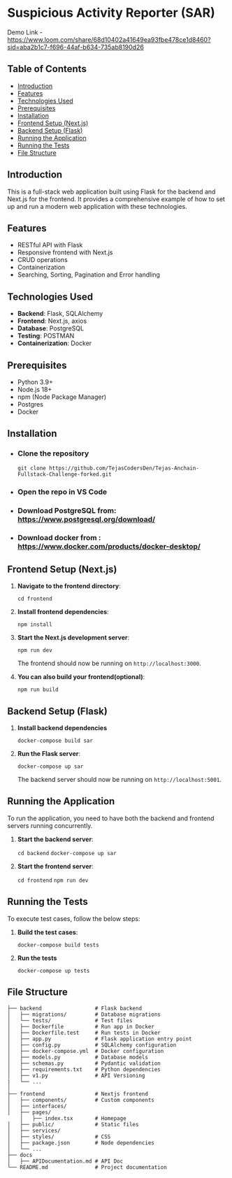 ﻿

#  Suspicious Activity Reporter (SAR) 
Demo Link - https://www.loom.com/share/68d10402a41649ea93fbe478ce1d8460?sid=aba2b1c7-f696-44af-b634-735ab8190d26

## Table of Contents

-   [Introduction](#introduction)
-   [Features](#features)
-   [Technologies Used](#technologies-used)
-   [Prerequisites](#prerequisites)
-   [Installation](#installation)
-   [Frontend Setup (Next.js)](#frontend-setup-nextjs)
-   [Backend Setup (Flask)](#backend-setup-flask)
-   [Running the Application](#running-the-application)
-   [Running the Tests](#running-the-tests)
-   [File Structure](#file-structure)

## Introduction

This is a full-stack web application built using Flask for the backend and Next.js for the frontend. It provides a comprehensive example of how to set up and run a modern web application with these technologies.

## Features

-   RESTful API with Flask
-   Responsive frontend with Next.js
-   CRUD operations
-   Containerization
-   Searching, Sorting, Pagination and Error handling

## Technologies Used

-   **Backend**: Flask, SQLAlchemy
-   **Frontend**: Next.js, axios
-   **Database**: PostgreSQL 
-   **Testing**:  POSTMAN
-   **Containerization**: Docker

## Prerequisites

-   Python 3.9+
-   Node.js 18+
-   npm (Node Package Manager)
-   Postgres
-   Docker

## Installation

- ### Clone the repository

	`git clone https://github.com/TejasCodersDen/Tejas-Anchain-Fullstack-Challenge-forked.git`

- ### Open the repo in VS Code

- ###  Download PostgreSQL from: 		https://www.postgresql.org/download/

- ### Download docker from : 	https://www.docker.com/products/docker-desktop/


## Frontend Setup (Next.js)

1.  **Navigate to the frontend directory**:

    `cd frontend` 
    
2.  **Install frontend dependencies**:

    `npm install` 

    
3.  **Start the Next.js development server**:
    
    `npm run dev` 
    
    The frontend should now be running on `http://localhost:3000`.
    
4.  **You can also build your frontend(optional)**:
    
    `npm run build` 
    


## Backend Setup (Flask)

    
1.  **Install backend dependencies**
    
    `docker-compose build sar` 
        
2.  **Run the Flask server**:
    
    `docker-compose up sar` 
    
    The backend server should now be running on `http://localhost:5001`.
    
## Running the Application

To run the application, you need to have both the backend and frontend servers running concurrently.

1.  **Start the backend server**:
    
    `cd backend` 
    `docker-compose up sar` 
    
2.  **Start the frontend server**:
    
    `cd frontend` 
    `npm run dev` 
    
## Running the Tests

To execute test cases, follow the below steps:

1.  **Build the test cases**:
  
    `docker-compose build tests` 

2.  **Run the tests**

	`docker-compose up tests`
## File Structure


    ├── backend    				# Flask backend
    │   ├── migrations/     	# Database migrations
    │   └── tests/				# Test files
    │   ├── Dockerfile  		# Run app in Docker
    │   ├── Dockerfile.test  	# Run tests in Docker
    │   ├── app.py              # Flask application entry point
    │   ├── config.py 			# SQLAlchemy configuration
    │   ├── docker-compose.yml  # Docker configuration
    │   ├── models.py    		# Database models
    │   ├── schemas.py    		# Pydantic validation
    │   ├── requirements.txt    # Python dependencies
    │   ├── v1.py    			# API Versioning
	|   └── ...
    │              
    ├── frontend                # Nextjs frontend
    │   ├── components/         # Custom components
    │   ├── interfaces/         
    │   ├── pages/            
        │   ├── index.tsx       # Homepage
	│   ├── public/             # Static files
	│   ├── services/           
	│   ├── styles/             # CSS
	│   ├── package.json        # Node dependencies
	│   └── ...
	├── docs                	
	│   ├── APIDocumentation.md # API Doc
    └── README.md               # Project documentation
